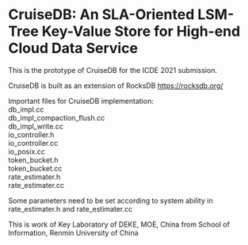 # CruiseDB: An SLA-Oriented LSM-Tree Key-Value Store for High-end Cloud Data Service

This is the prototype of CruiseDB for the ICDE 2021 submission.

CruiseDB is built as an extension of RocksDB https://rocksdb.org/

Important files for CruiseDB implementation:<br>
db_impl.cc<br>
db_impl_compaction_flush.cc<br>
db_impl_write.cc<br>
io_controller.h<br>
io_controller.cc<br>
io_posix.cc<br>
token_bucket.h<br>
token_bucket.cc<br>
rate_estimater.h<br>
rate_estimater.cc

Some parameters need to be set according to system ability in rate_estimater.h and rate_estimater.cc

This is work of Key Laboratory of DEKE, MOE, China from School of Information, Renmin University of China
